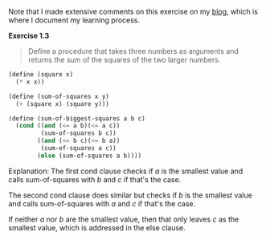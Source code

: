 Note that I made extensive comments on this exercise on my [blog](https://blog.justinmallone.com/sicp-11-the-elements-of-programming-part-1/#exercise-13-%E2%9C%85), which is where I document my learning process.

**Exercise 1.3**

> Define a procedure that takes three numbers as arguments and returns the sum of the squares of the two larger numbers.


```scheme
(define (square x)
  (* x x))

(define (sum-of-squares x y)
  (+ (square x) (square y)))

(define (sum-of-biggest-squares a b c)
  (cond ((and (<= a b)(<= a c))
         (sum-of-squares b c))
        ((and (<= b c)(<= b a))
         (sum-of-squares a c))
        (else (sum-of-squares a b))))
```

Explanation: The first cond clause checks if *a* is the smallest value and calls sum-of-squares with *b* and *c* if that's the case.

The second cond clause does similar but checks if *b* is the smallest value and calls sum-of-squares with *a* and *c* if that's the case.

If neither *a* nor *b* are the smallest value, then that only leaves *c* as the smallest value, which is addressed in the else clause.

